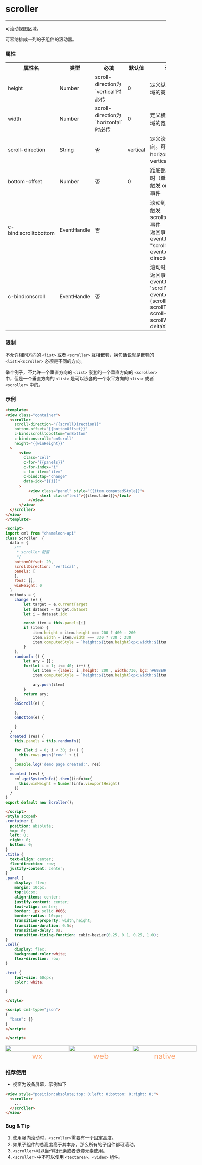 # scroller

---

可滚动视图区域。

可容纳排成一列的子组件的滚动器。

### 属性

<table>
  <tr>
    <th width="200px">属性名</th>
    <th>类型</th>
    <th width="60px">必填</th>
    <th>默认值</th>
    <th>说明</th>
  </tr>
  <tr>
    <td>height</td>
    <td>Number</td>
    <td>scroll-direction为`vertical`时必传</td>
    <td>0</td>
    <td>定义纵向滚动区域的高度</td>
  </tr>
  <tr>
    <td>width</td>
    <td>Number</td>
    <td>scroll-direction为`horizontal`时必传</td>
    <td>0</td>
    <td>定义横向滚动区域的宽度</td>
  </tr>
  <tr>
    <td>scroll-direction</td>
    <td>String</td>
    <td>否</td>
    <td>vertical</td>
    <td>定义滚动的方向。可选为 horizontal 或者 vertical</td>
  </tr>
  <tr>
    <td>bottom-offset</td>
    <td>Number</td>
    <td>否</td>
    <td>0</td>
    <td>距底部/右边多远时（单位cpx），触发 onBottom 事件</td>
  </tr>
  <tr>
    <td>c-bind:scrolltobottom</td>
    <td>EventHandle</td>
    <td>否</td>
    <td></td>
    <td>滚动到底部，会触发 scrolltobottom 事件
      <br/>
      返回事件对象：
      <br/>
      event.type= "scrolltobottom"
      <br/>
      event.detail = { direction }
    </td>
  </tr>
  <tr>
    <td>c-bind:onscroll</td>
    <td>EventHandle</td>
    <td>否</td>
    <td></td>
    <td>滚动时触发，
        <br/>
        返回事件对象：
        <br/>
        event.type = 'scroll'
        <br/>
        event.detail = {scrollLeft, scrollTop, scrollHeight, scrollWidth, deltaX, deltaY}
    </td>
  </tr>
</table>

### 限制

不允许相同方向的 `<list>` 或者 `<scroller>` 互相嵌套，换句话说就是嵌套的 `<list>`/`<scroller>` 必须是不同的方向。

举个例子，不允许一个垂直方向的 `<list>` 嵌套的一个垂直方向的 `<scroller>` 中，但是一个垂直方向的 `<list>` 是可以嵌套的一个水平方向的 `<list>` 或者 `<scroller>` 中的。

### 示例

```html
<template>
<view class="container">
  <scroller
    scroll-direction="{{scrollDirection}}"
    bottom-offset="{{bottomOffset}}"
    c-bind:scrolltobottom="onBottom"
    c-bind:onscroll="onScroll"
    height="{{winHeight}}"
  >
      <view
        class="cell"
        c-for="{{panels}}"
        c-for-index="i"
        c-for-item="item"
        c-bind:tap="change"
        data-idx="{{i}}"
      >
          <view class="panel" style="{{item.computedStyle}}">
               <text class="text">{{item.label}}</text>
          </view>
      </view>
  </scroller>
</view>
</template>

<script>
import cml from "chameleon-api"
class Scroller  {
  data = {
    /**
     * scroller 配置
     */
    bottomOffset: 20,
    scrollDirection: 'vertical',
    panels: [
    ],
    rows: [],
    winHeight: 0
  }
  methods = {
    change (e) {
        let target = e.currentTarget
        let dataset = target.dataset
        let i = dataset.idx

        const item = this.panels[i]
        if (item) {
            item.height = item.height === 200 ? 400 : 200
            item.width = item.width === 330 ? 730 : 330
            item.computedStyle = `height:${item.height}cpx;width:${item.width}cpx;background-color:${item.bgc};opacity:${item.opacity}`
        }
    },
    randomfn () {
        let ary = [];
        for(let i = 1; i<= 40; i++) {
            let item = {label: i ,height: 200 , width:730, bgc:'#69BE96',opacity:1}
            item.computedStyle = `height:${item.height}cpx;width:${item.width}cpx;background-color:${item.bgc};opacity:${item.opacity}`

            ary.push(item)
        }
        return ary;
    },
    onScroll(e) {

    },
    onBottom(e) {

    }
  }
  created (res) {
    this.panels = this.randomfn()

    for (let i = 0; i < 30; i++) {
      this.rows.push('row ' + i)
    }
    console.log('demo page created:', res)
  }
  mounted (res) {
    cml.getSystemInfo().then((info)=>{
      this.winHeight = Number(info.viewportHeight)
    })
  }
}
export default new Scroller();

</script>
<style scoped>
.container {
  position: absolute;
  top: 0;
  left: 0;
  right: 0;
  bottom: 0;
}
.title {
  text-align: center;
  flex-direction: row;
  justify-content: center;
}
.panel {
    display: flex;
    margin: 10cpx;
    top:10cpx;
    align-items: center;
    justify-content: center;
    text-align: center;
    border: 1px solid #666;
    border-radius: 10cpx;
    transition-property: width,height;
    transition-duration: 0.5s;
    transition-delay: 0s;
    transition-timing-function: cubic-bezier(0.25, 0.1, 0.25, 1.0);
}
.cell{
    display: flex;
    background-color:white;
    flex-direction: row;
}

.text {
    font-size: 60cpx;
    color: white;

}

</style>

<script cml-type="json">
{
  "base": {}
}
</script>

</script>


```

<div style="display: flex;flex-direction: row;justify-content: space-around; align-items: flex-end;">
  <div style="display: flex;flex-direction: column;align-items: center;">
    <img src="../assets/scroller.png" width="200px" height="100%" />
    <text style="color: #fda775;font-size: 24px;">wx</text>
  </div>
  <div style="display: flex;flex-direction: column;align-items: center;">
    <img src="../assets/scroller_web.png" width="200px" height="100%"/>
    <text style="color: #fda775;font-size: 24px;">web</text>
  </div>
  <div style="display: flex;flex-direction: column;align-items: center;">
    <img src="../assets/scroller_weex.jpg" width="200px" height="100%"/>
    <text style="color: #fda775;font-size: 24px;">native</text>
  </div>
</div>

### 推荐使用

- 视窗为设备屏幕，示例如下

```html
<view style="position:absolute;top: 0;left: 0;bottom: 0;right: 0;">
  <scroller>
    ...
  </scroller>
</view>
```

### Bug & Tip

1. 使用竖向滚动时，`<scroller>`需要有一个固定高度。
2. 如果子组件的总高度高于其本身，那么所有的子组件都可滚动。
3. `<scroller>`可以当作根元素或者嵌套元素使用。
4. `<scroller>` 中不可以使用 `<textarea>`、`<video>` 组件。
